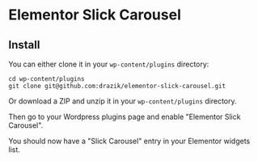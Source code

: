 # Elementor Slick Carousel

## Install

You can either clone it in your `wp-content/plugins` directory:

```
cd wp-content/plugins
git clone git@github.com:drazik/elementor-slick-carousel.git
```

Or download a ZIP and unzip it in your `wp-content/plugins` directory.

Then go to your Wordpress plugins page and enable "Elementor Slick Carousel".

You should now have a "Slick Carousel" entry in your Elementor widgets list.

